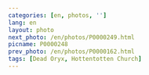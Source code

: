 ```yaml
---
categories: [en, photos, '']
lang: en
layout: photo
next_photo: /en/photos/P0000249.html
picname: P0000248
prev_photo: /en/photos/P0000162.html
tags: [Dead Oryx, Hottentotten Church]
---
```

